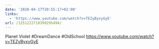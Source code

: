 ```yaml
---
date: '2020-04-17T20:55:17+02:00'
links:
  - 'https://www.youtube.com/watch?v=TEZyByxyGyE'
url: /1251222718399295494/
---
```

Planet Violet #DreamDance #OldSchool https://www.youtube.com/watch?v=TEZyByxyGyE
